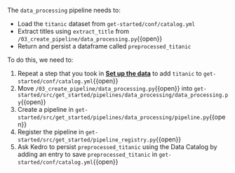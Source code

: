 The `data_processing` pipeline needs to:
 - Load the `titanic` dataset from `get-started/conf/catalog.yml`
 - Extract titles using `extract_title` from `/03_create_pipeline/data_processing.py`{{open}}
 - Return and persist a dataframe called `preprocessed_titanic`

To do this, we need to: 
1. Repeat a step that you took in [**Set up the data**](https://katacoda.com/yetudada/courses/get-started/02_set_up_data) to add `titanic` to `get-started/conf/catalog.yml`{{open}}
2. Move `/03_create_pipeline/data_processing.py`{{open}} into `get-started/src/get_started/pipelines/data_processing/data_processing.py`{{open}}
3. Create a pipeline in `get-started/src/get_started/pipelines/data_processing/pipeline.py`{{open}}
4. Register the pipeline in `get-started/src/get_started/pipeline_registry.py`{{open}}
5. Ask Kedro to persist `preprocessed_titanic` using the Data Catalog by adding an entry to save `preprocessed_titanic` in `get-started/conf/catalog.yml`{{open}}
